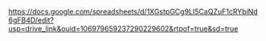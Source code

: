 https://docs.google.com/spreadsheets/d/1XGstpGCg9LI5CaQZuF1cRYbiNd6gFB4D/edit?usp=drive_link&ouid=106979659237290229602&rtpof=true&sd=true

